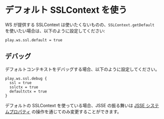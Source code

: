 <!--- Copyright (C) 2009-2015 Typesafe Inc. <http://www.typesafe.com> -->
<!--
# Using the Default SSLContext
-->
# デフォルト SSLContext を使う

<!--
If you don't want to use the SSLContext that WS provides for you, and want to use `SSLContext.getDefault`, please set:
-->
WS が提供する SSLContext は使いたくないものの、`SSLContext.getDefault` を使いたい場合は、以下のように設定してください:

```
play.ws.ssl.default = true
```

<!--
## Debugging
-->
## デバッグ

<!--
If you want to debug the default context,
-->
デフォルトコンテキストをデバッグする場合、以下のように設定してください。

```
play.ws.ssl.debug {
  ssl = true
  sslctx = true
  defaultctx = true
}
```

<!--
If you are using the default SSLContext, then the only way to change JSSE behavior is through manipulating the [JSSE system properties](https://docs.oracle.com/javase/8/docs/technotes/guides/security/jsse/JSSERefGuide.html#Customization).
-->
デフォルトの SSLContext を使っている場合、JSSE の振る舞いは [JSSE システムプロパティ](https://docs.oracle.com/javase/jp/8/docs/technotes/guides/security/jsse/JSSERefGuide.html#Customization) の操作を通じてのみ変更することができます。
